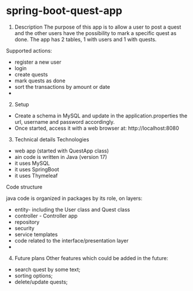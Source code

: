 # spring-boot-quest-app
1. Description
   The purpose of this app is to allow a user to post a quest and the other users have the possibility to mark a specific quest as done. The app has 2 tables, 1 with users and 1 with quests.

Supported actions:

- register a new user
- login
- create quests
- mark quests as done
- sort the transactions by amount or date
- 
2. Setup
- Create a schema in MySQL and update in the application.properties the url, username and password accordingly.
- Once started, access it with a web browser at: http://localhost:8080

3. Technical details
   Technologies

- web app (started with QuestApp class)
- ain code is written in Java (version 17)
- it uses MySQL
- it uses SpringBoot
- it uses Thymeleaf

Code structure

java code is organized in packages by its role, on layers:
- entity- including the User class and Quest class
- controller - Controller app
- repository
- security
- service
templates 
- code related to the interface/presentation layer
- 
4. Future plans
   Other features which could be added in the future:

- search quest by some text;
- sorting options;
- delete/update quests;
